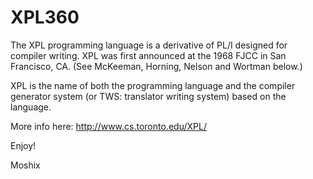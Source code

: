 # XPL360


The XPL programming language is a derivative of PL/I designed for compiler writing. XPL was first announced at the 1968 FJCC in San Francisco, CA. (See McKeeman, Horning, Nelson and Wortman below.)

XPL is the name of both the programming language and the compiler generator system (or TWS: translator writing system) based on the language. 

More info here: http://www.cs.toronto.edu/XPL/

Enjoy!

Moshix
